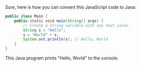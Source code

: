 Sure, here is how you can convert this JavaScript code to Java:

```java
public class Main {
    public static void main(String[] args) {
        // Create a string variable with any text value.
        String s = "Hello";
        s = "World" + s;
        System.out.println(s); // Hello, World
    }
}
```
This Java program prints "Hello, World" to the console.
